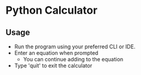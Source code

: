 # Python Calculator

## Usage

- Run the program using your preferred CLI or IDE.
- Enter an equation when prompted
  - You can continue adding to the equation
- Type 'quit' to exit the calculator
